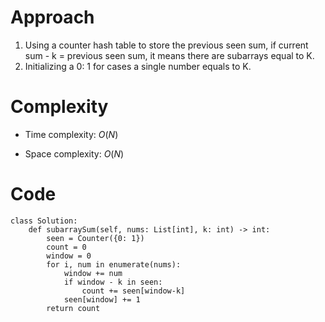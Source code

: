 # Approach
1. Using a counter hash table to store the previous seen sum, if current sum - k = previous seen sum, it means there are subarrays equal to K.
2. Initializing a 0: 1 for cases a single number equals to K.

# Complexity
- Time complexity:
    $O(N)$

- Space complexity:
    $O(N)$

# Code
```python3 []
class Solution:
    def subarraySum(self, nums: List[int], k: int) -> int:
        seen = Counter({0: 1})
        count = 0
        window = 0
        for i, num in enumerate(nums):
            window += num
            if window - k in seen:
                count += seen[window-k]
            seen[window] += 1
        return count
```